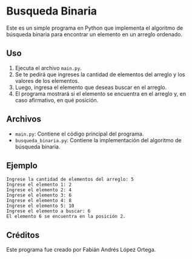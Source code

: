 # Busqueda Binaria

Este es un simple programa en Python que implementa el algoritmo de búsqueda binaria para encontrar un elemento en un arreglo ordenado.

## Uso

1. Ejecuta el archivo `main.py`.
2. Se te pedirá que ingreses la cantidad de elementos del arreglo y los valores de los elementos.
3. Luego, ingresa el elemento que deseas buscar en el arreglo.
4. El programa mostrará si el elemento se encuentra en el arreglo y, en caso afirmativo, en qué posición.

## Archivos

- `main.py`: Contiene el código principal del programa.
- `busqueda_binaria.py`: Contiene la implementación del algoritmo de búsqueda binaria.

## Ejemplo
```
Ingrese la cantidad de elementos del arreglo: 5
Ingrese el elemento 1: 2
Ingrese el elemento 2: 4
Ingrese el elemento 3: 6
Ingrese el elemento 4: 8
Ingrese el elemento 5: 10
Ingrese el elemento a buscar: 6
El elemento 6 se encuentra en la posición 2.
```


## Créditos

Este programa fue creado por Fabián Andrés López Ortega.

